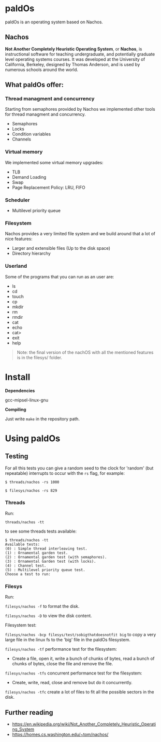 # paldOs

paldOs is an operating system based on Nachos.

## Nachos
**Not Another Completely Heuristic Operating System**, or **Nachos**, is instructional software for teaching undergraduate, and potentially graduate level operating systems courses. It was developed at the University of California, Berkeley, designed by Thomas Anderson, and is used by numerous schools around the world.

## What paldOs offer:
### Thread managment and concurrency
Starting from semaphores provided by Nachos we implemented other tools for thread managment and concurrency.
- Semaphores
- Locks
- Condition variables
- Channels

### Virtual memory
We implemented some virtual memory upgrades:
- TLB
- Demand Loading
- Swap
- Page Replacement Policy: LRU, FIFO

### Scheduler
- Multilevel priority queue

### Filesystem
Nachos provides a very limited file system and we build around that a lot of nice features:
- Larger and extensible files (Up to the disk space)
- Directory hierarchy

### Userland
Some of the programs that you can run as an user are:
- ls
- cd
- touch
- cp
- mkdir
- rm
- rmdir
- cat
- echo
- cat>
- exit
- help

> Note: the final version of the nachOS with all the mentioned features is in the filesys/ folder.

# Install

**Dependencies**

gcc-mipsel-linux-gnu

**Compiling**

Just write `make` in the repository path.

# Using paldOs

## Testing

For all this tests you can give a random seed to the clock for 'random' (but repeatable) interrupts to occur with the `rs` flag, for example:

`$ threads/nachos -rs 1000`

`$ filesys/nachos -rs 829`

### Threads

Run:

`threads/nachos -tt`

to see some threads tests available:

```terminal
$ threads/nachos -tt
Available tests:
(0) : Simple thread interleaving test.
(1) : Ornamental garden test.
(2) : Ornamental garden test (with semaphores).
(3) : Ornamental Garden test (with locks).
(4) : Channel test.
(5) : Multilevel priority queue test.
Choose a test to run:
```

### Filesys

Run:

`filesys/nachos -f` to format the disk.

`filesys/nachos -D` to view the disk content.

Filesystem test:

`filesys/nachos -bcp filesys/test/sobigthatdoesnotfit big` to copy a very large file in the linux fs to the 'big' file in the paldOs filesystem.

`filesys/nachos -tf` performance test for the filesystem:

- Create a file, open it, write a bunch of chunks of bytes, read a bunch of chunks of bytes, close the file and remove the file.

`filesys/nachos -tfs` concurrent performance test for the filesystem:
- Create, write, read, close and remove but do it concurrently.

`filesys/nachos -tfc` create a lot of files to fit all the possible sectors in the disk.

## Further reading
- https://en.wikipedia.org/wiki/Not_Another_Completely_Heuristic_Operating_System
- https://homes.cs.washington.edu/~tom/nachos/

